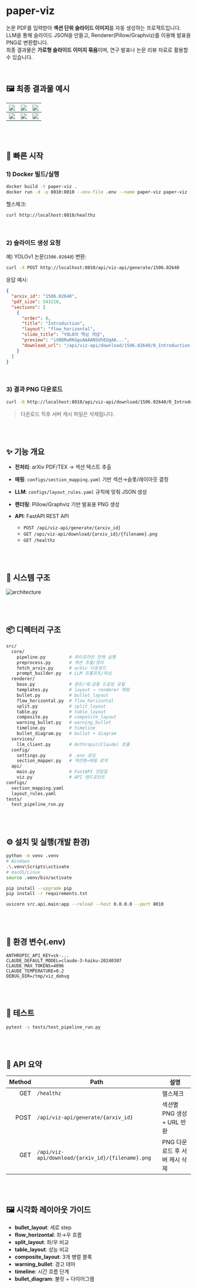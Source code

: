 # paper-viz

논문 PDF를 입력받아 **섹션 단위 슬라이드 이미지**를 자동 생성하는 프로젝트입니다.  
LLM을 통해 슬라이드 JSON을 만들고, Renderer(Pillow/Graphviz)를 이용해 발표용 PNG로 변환합니다.  
최종 결과물은 **가로형 슬라이드 이미지 묶음**이며, 연구 발표나 논문 리뷰 자료로 활용할 수 있습니다.

<br>

## 🖼️ 최종 결과물 예시

| ![](./demo/slide/0_Introduction.png) | ![](./demo/slide/1_Unified_Detection.png)               | ![](./demo/slide/2_Comparison_to_Other_Detection_Systems.png) |
| ------------------------------------ | ------------------------------------------------------- | ------------------------------------------------------------- |
| ![](./demo/slide/3_Experiments.png)  | ![](./demo/slide/4_Real_Time_Detection_In_The_Wild.png) | ![](./demo/slide/5_Conclusion.png)                            |

<br><br>

## 🚀 빠른 시작

### 1) Docker 빌드/실행

```bash
docker build -t paper-viz .
docker run -d -p 8010:8010 --env-file .env --name paper-viz paper-viz
```

헬스체크:

```bash
curl http://localhost:8010/healthz
```

<br>

### 2) 슬라이드 생성 요청

예) YOLOv1 논문(`1506.02640`) 변환:

```bash
curl -X POST http://localhost:8010/api/viz-api/generate/1506.02640
```

응답 예시:

```json
{
  "arxiv_id": "1506.02640",
  "pdf_size": 543210,
  "sections": [
    {
      "order": 0,
      "title": "Introduction",
      "layout": "flow_horizontal",
      "slide_title": "YOLO의 핵심 개념",
      "preview": "iVBORw0KGgoAAAANSUhEUgAA...",
      "download_url": "/api/viz-api/download/1506.02640/0_Introduction.png"
    }
  ]
}
```

<br>

### 3) 결과 PNG 다운로드

```bash
curl -O http://localhost:8010/api/viz-api/download/1506.02640/0_Introduction.png
```

> 다운로드 직후 서버 캐시 파일은 삭제됩니다.

<br><br>

## ✨ 기능 개요

- **전처리**: arXiv PDF/TEX → 섹션 텍스트 추출
- **매핑**: `configs/section_mapping.yaml` 기반 섹션→슬롯/레이아웃 결정
- **LLM**: `configs/layout_rules.yaml` 규칙에 맞춰 JSON 생성
- **렌더링**: Pillow/Graphviz 기반 발표용 PNG 생성
- **API**: FastAPI REST API

  - `POST /api/viz-api/generate/{arxiv_id}`
  - `GET /api/viz-api/download/{arxiv_id}/{filename}.png`
  - `GET /healthz`

<br><br>

## 🧱 시스템 구조

![architecture](./demo/architecture.png)

<br><br>

## 📦 디렉터리 구조

```bash
src/
  core/
    pipeline.py         # 파이프라인 전체 실행
    preprocess.py       # 섹션 추출/정리
    fetch_arxiv.py      # arXiv 다운로드
    prompt_builder.py   # LLM 프롬프트/파싱
  renderer/
    base.py             # 폰트/색/공통 드로잉 유틸
    templates.py        # layout → renderer 매핑
    bullet.py           # bullet_layout
    flow_horizontal.py  # flow_horizontal
    split.py            # split_layout
    table.py            # table_layout
    composite.py        # composite_layout
    warning_bullet.py   # warning_bullet
    timeline.py         # timeline
    bullet_diagram.py   # bullet + diagram
  services/
    llm_client.py       # Anthropic(Claude) 호출
  config/
    settings.py         # .env 로딩
    section_mapper.py   # 섹션명→매핑 로직
  api/
    main.py             # FastAPI 진입점
    viz.py              # API 엔드포인트
configs/
  section_mapping.yaml
  layout_rules.yaml
tests/
  test_pipeline_run.py
```

<br><br>

## ⚙️ 설치 및 실행(개발 환경)

```bash
python -m venv .venv
# Windows
.\.venv\Scripts\activate
# macOS/Linux
source .venv/bin/activate

pip install --upgrade pip
pip install -r requirements.txt

uvicorn src.api.main:app --reload --host 0.0.0.0 --port 8010
```

<br><br>

## 🔐 환경 변수(.env)

```env
ANTHROPIC_API_KEY=sk-...
CLAUDE_DEFAULT_MODEL=claude-3-haiku-20240307
CLAUDE_MAX_TOKENS=4096
CLAUDE_TEMPERATURE=0.2
DEBUG_DIR=/tmp/viz_debug
```

<br><br>

## 🧪 테스트

```bash
pytest -s tests/test_pipeline_run.py
```

<br><br>

## 📑 API 요약

| Method | Path                                              | 설명                           |
| -----: | ------------------------------------------------- | ------------------------------ |
|    GET | `/healthz`                                        | 헬스체크                       |
|   POST | `/api/viz-api/generate/{arxiv_id}`                | 섹션별 PNG 생성 + URL 반환     |
|    GET | `/api/viz-api/download/{arxiv_id}/{filename}.png` | PNG 다운로드 후 서버 캐시 삭제 |

<br><br>

## 🖼️ 시각화 레이아웃 가이드

- **bullet_layout**: 세로 step
- **flow_horizontal**: 좌→우 흐름
- **split_layout**: 좌/우 비교
- **table_layout**: 성능 비교
- **composite_layout**: 3개 병렬 블록
- **warning_bullet**: 경고 테마
- **timeline**: 시간 흐름 단계
- **bullet_diagram**: 불릿 + 다이어그램
